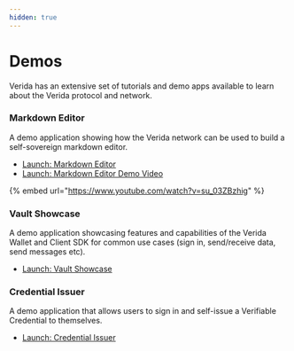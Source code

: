 ```yaml
---
hidden: true
---
```


# Demos

Verida has an extensive set of tutorials and demo apps available to learn about the Verida protocol and network.

### Markdown Editor[​](https://developers.verida.network/docs/extras/demos#markdown-editor) <a href="#markdown-editor" id="markdown-editor"></a>

A demo application showing how the Verida network can be used to build a self-sovereign markdown editor.

* [Launch: Markdown Editor](https://markdown-editor.demos.testnet.verida.io/connect)
* [Launch: Markdown Editor Demo Video](https://youtu.be/su\_03ZBzhig)

{% embed url="https://www.youtube.com/watch?v=su_03ZBzhig" %}

### Vault Showcase[​](https://developers.verida.network/docs/extras/demos#vault-showcase) <a href="#vault-showcase" id="vault-showcase"></a>

A demo application showcasing features and capabilities of the Verida Wallet and Client SDK for common use cases (sign in, send/receive data, send messages etc).

* [Launch: Vault Showcase](https://vault-examples.demos.verida.io/)

### Credential Issuer[​](https://developers.verida.network/docs/extras/demos#credential-issuer) <a href="#credential-issuer" id="credential-issuer"></a>

A demo application that allows users to sign in and self-issue a Verifiable Credential to themselves.

* [Launch: Credential Issuer](https://credential-issuer.demos.verida.io/connect)
